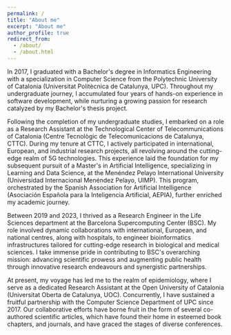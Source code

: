 ```yaml
---
permalink: /
title: "About me"
excerpt: "About me"
author_profile: true
redirect_from: 
  - /about/
  - /about.html
---
```


In 2017, I graduated with a Bachelor's degree in Informatics Engineering with a specialization in Computer Science from the Polytechnic University of Catalonia (Universitat Politècnica de Catalunya, UPC). Throughout my undergraduate journey, I accumulated four years of hands-on experience in software development, while nurturing a growing passion for research catalyzed by my Bachelor's thesis project.

Following the completion of my undergraduate studies, I embarked on a role as a Research Assistant at the Technological Center of Telecommunications of Catalonia (Centre Tecnològic de Telecomunicacions de Catalunya, CTTC). During my tenure at CTTC, I actively participated in international, European, and industrial research projects, all revolving around the cutting-edge realm of 5G technologies. This experience laid the foundation for my subsequent pursuit of a Master's in Artificial Intelligence, specializing in Learning and Data Science, at the Menéndez Pelayo International University (Universidad Internacional Menéndez Pelayo, UIMP). This program, orchestrated by the Spanish Association for Artificial Intelligence (Asociación Española para la Inteligencia Artificial, AEPIA), further enriched my academic journey.

Between 2019 and 2023, I thrived as a Research Engineer in the Life Sciences department at the Barcelona Supercomputing Center (BSC). My role involved dynamic collaborations with international, European, and national centres, along with hospitals, to engineer bioinformatics infrastructures tailored for cutting-edge research in biological and medical sciences. I take immense pride in contributing to BSC's overarching mission: advancing scientific prowess and augmenting public health through innovative research endeavours and synergistic partnerships.

At present, my voyage has led me to the realm of epidemiology, where I serve as a dedicated Research Assistant at the Open University of Catalonia (Universitat Oberta de Catalunya, UOC). Concurrently, I have sustained a fruitful partnership with the Computer Science Department of UPC since 2017. Our collaborative efforts have borne fruit in the form of several co-authored scientific articles, which have found their home in esteemed book chapters, and journals, and have graced the stages of diverse conferences.
